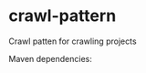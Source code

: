 # crawl-pattern

Crawl patten for crawling projects

Maven dependencies:

<dependency>
    <groupId></groupId>
    <artifactId></artifactId>
    <version></version>
</dependecy>
